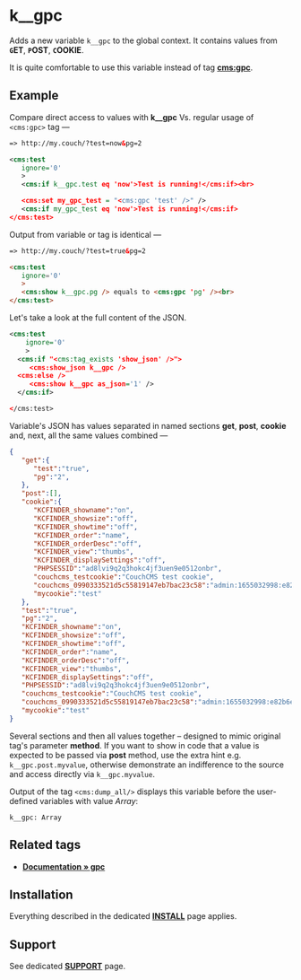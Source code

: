 # k__gpc

Adds a new variable `k__gpc` to the global context. It contains values from **`G`ET**, **`P`OST**, **`C`OOKIE**.

It is quite comfortable to use this variable instead of tag [**cms:gpc**](#related-tags).

## Example

Compare direct access to values with **k__gpc** Vs. regular usage of `<cms:gpc>` tag &mdash;

```xml
=> http://my.couch/?test=now&pg=2

<cms:test
   ignore='0'
   >
   <cms:if k__gpc.test eq 'now'>Test is running!</cms:if><br>

   <cms:set my_gpc_test = "<cms:gpc 'test' />" />
   <cms:if my_gpc_test eq 'now'>Test is running!</cms:if>
</cms:test>
```

Output from variable or tag is identical &mdash;

```html
=> http://my.couch/?test=true&pg=2

<cms:test
   ignore='0'
   >
   <cms:show k__gpc.pg /> equals to <cms:gpc 'pg' /><br>
</cms:test>
```

Let's take a look at the full content of the JSON.

```xml
<cms:test
    ignore='0'
    >
  <cms:if "<cms:tag_exists 'show_json' />">
     <cms:show_json k__gpc />
  <cms:else />
     <cms:show k__gpc as_json='1' />
  </cms:if>

</cms:test>
```

Variable's JSON has values separated in named sections **get**, **post**, **cookie** and, next, all the same values combined —

```json
{
   "get":{
      "test":"true",
      "pg":"2",
   },
   "post":[],
   "cookie":{
      "KCFINDER_showname":"on",
      "KCFINDER_showsize":"off",
      "KCFINDER_showtime":"off",
      "KCFINDER_order":"name",
      "KCFINDER_orderDesc":"off",
      "KCFINDER_view":"thumbs",
      "KCFINDER_displaySettings":"off",
      "PHPSESSID":"ad8lvi9q2q3hokc4jf3uen9e0512onbr",
      "couchcms_testcookie":"CouchCMS test cookie",
      "couchcms_0990333521d5c55819147eb7bac23c58":"admin:1655032998:e82b6e5a18f79fbea014b0d7c3bdfed8",
      "mycookie":"test"
   },
   "test":"true",
   "pg":"2",
   "KCFINDER_showname":"on",
   "KCFINDER_showsize":"off",
   "KCFINDER_showtime":"off",
   "KCFINDER_order":"name",
   "KCFINDER_orderDesc":"off",
   "KCFINDER_view":"thumbs",
   "KCFINDER_displaySettings":"off",
   "PHPSESSID":"ad8lvi9q2q3hokc4jf3uen9e0512onbr",
   "couchcms_testcookie":"CouchCMS test cookie",
   "couchcms_0990333521d5c55819147eb7bac23c58":"admin:1655032998:e82b6e5a18f79fbea014b0d7c3bdfed8",
   "mycookie":"test"
}
```

Several sections and then all values together – designed to mimic original tag's parameter **method**. If you want to show in code that a value is expected to be passed via **post** method, use the extra hint e.g. `k__gpc.post.myvalue`, otherwise demonstrate an indifference to the source and access directly via `k__gpc.myvalue`.

Output of the tag `<cms:dump_all/>` displays this variable before the user-defined variables with value *Array*:

`k__gpc: Array`

## Related tags

* [**Documentation &raquo; gpc**](https://docs.couchcms.com/tags-reference/gpc.html)

## Installation

Everything described in the dedicated [**INSTALL**](/INSTALL.md) page applies.

## Support

See dedicated [**SUPPORT**](/SUPPORT.md) page.
